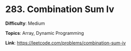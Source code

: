 # 283. Combination Sum Iv

**Difficulty**: Medium

**Topics**: Array, Dynamic Programming

**Link**: https://leetcode.com/problems/combination-sum-iv

